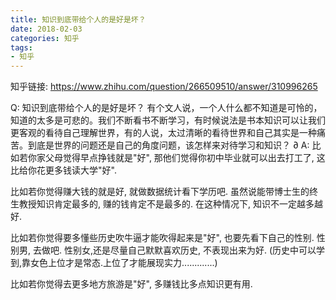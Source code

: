 ```yaml
---
title: 知识到底带给个人的是好是坏？
date: 2018-02-03
categories: 知乎
tags: 
- 知乎
---
```


知乎链接: https://www.zhihu.com/question/266509510/answer/310996265

<!-- more -->

Q: 知识到底带给个人的是好是坏？
有个文人说，一个人什么都不知道是可怜的，知道的太多是可悲的。我们不断看书不断学习，有时候说法是书本知识可以让我们更客观的看待自己理解世界，有的人说，太过清晰的看待世界和自己其实是一种痛苦。到底是世界的问题还是自己的角度问题，该怎样来对待学习和知识？
∂
A: 
比如若你家父母觉得早点挣钱就是"好", 那他们觉得你初中毕业就可以出去打工了, 这比给你花更多钱读大学"好".

比如若你觉得赚大钱的就是好, 就做数据统计看下学历吧. 虽然说能带博士生的终生教授知识肯定最多的, 赚的钱肯定不是最多的. 在这种情况下, 知识不一定越多越好.

比如若你觉得要多懂些历史吹牛逼才能吹得起来是"好", 也要先看下自己的性别. 性别男, 去做吧. 性别女,还是尽量自己默默喜欢历史, 不表现出来为好. (历史中可以学到,靠女色上位才是常态.上位了才能展现实力.............)

比如若你觉得去更多地方旅游是"好", 多赚钱比多点知识更有用.